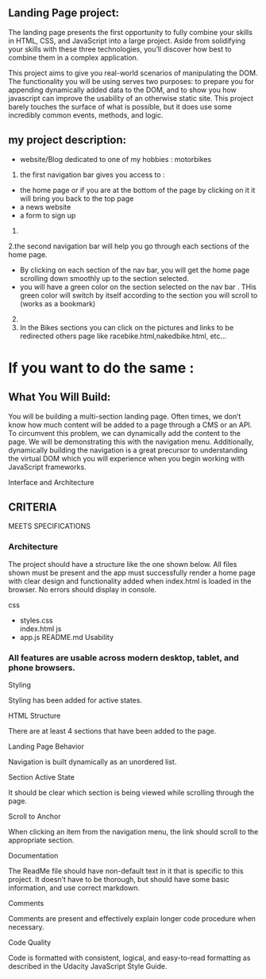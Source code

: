 ## Landing Page project: ##

The landing page presents the first opportunity to fully combine your skills in HTML, CSS, and JavaScript into a large project. Aside from solidifying your skills with these three technologies, you’ll discover how best to combine them in a complex application.

This project aims to give you real-world scenarios of manipulating the DOM. The functionality you will be using serves two purposes: to prepare you for appending dynamically added data to the DOM, and to show you how javascript can improve the usability of an otherwise static site. This project barely touches the surface of what is possible, but it does use some incredibly common events, methods, and logic.


## my project description: ##
- website/Blog dedicated to one of my hobbies : motorbikes
1. the first navigation bar gives you access to :
  * the home page or if you are at the bottom of the page by clicking on it it will bring you back to the top page
  * a news website
  * a form to sign up 
1.
2.the second navigation bar will help you go through each sections of the home page. 
  * By clicking on each section of the nav bar, you will get the home page scrolling down smoothly up to the section selected.
  * you will have a green color on the section selected on the nav bar . THis green color will switch by itself according to the section you will scroll to (works as a bookmark)
2. 
3. In the Bikes sections you can click on the pictures and links to be redirected others page like racebike.html,nakedbike.html, etc...  


# If you want to do the same : #
## What You Will Build: ##
You will be building a multi-section landing page. Often times, we don’t know how much content will be added to a page through a CMS or an API. To circumvent this problem, we can dynamically add the content to the page. We will be demonstrating this with the navigation menu. Additionally, dynamically building the navigation is a great precursor to understanding the virtual DOM which you will experience when you begin working with JavaScript frameworks.


Interface and Architecture

## CRITERIA ##
MEETS SPECIFICATIONS
### Architecture ###

The project should have a structure like the one shown below. All files shown must be present and the app must successfully render a home page with clear design and functionality added when index.html is loaded in the browser. No errors should display in console.

css
- styles.css    
index.html
js
- app.js
README.md
Usability

### All features are usable across modern desktop, tablet, and phone browsers. ###

Styling

Styling has been added for active states.

HTML Structure

There are at least 4 sections that have been added to the page.

Landing Page Behavior


Navigation is built dynamically as an unordered list.

Section Active State

It should be clear which section is being viewed while scrolling through the page.

Scroll to Anchor

When clicking an item from the navigation menu, the link should scroll to the appropriate section.

Documentation


The ReadMe file should have non-default text in it that is specific to this project. It doesn’t have to be thorough, but should have some basic information, and use correct markdown.

Comments

Comments are present and effectively explain longer code procedure when necessary.

Code Quality

Code is formatted with consistent, logical, and easy-to-read formatting as described in the Udacity JavaScript Style Guide.

